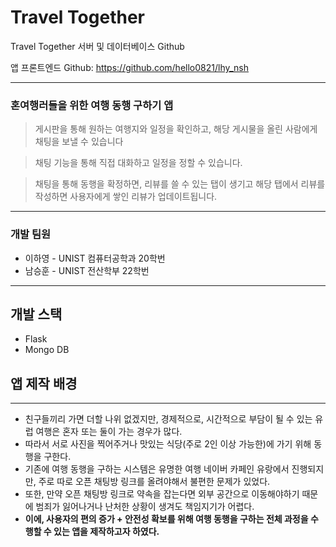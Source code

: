 # Travel Together
Travel Together 서버 및 데이터베이스 Github

앱 프론트엔드 Github: https://github.com/hello0821/lhy_nsh

---

### 혼여행러들을 위한 여행 동행 구하기 앱

> 게시판을 통해 원하는 여행지와 일정을 확인하고, 해당 게시물을 올린 사람에게 채팅을 보낼 수 있습니다

> 채팅 기능을 통해 직접 대화하고 일정을 정할 수 있습니다. 

> 채팅을 통해 동행을 확정하면, 리뷰를 쓸 수 있는 탭이 생기고 해당 탭에서 리뷰를 작성하면 사용자에게 쌓인 리뷰가 업데이트됩니다.

---

### 개발 팀원

- 이하영 - UNIST 컴퓨터공학과 20학번
- 남승훈 - UNIST 전산학부 22학번

---


## 개발 스택

- Flask
- Mongo DB

## 앱 제작 배경

---

- 친구들끼리 가면 더할 나위 없겠지만, 경제적으로, 시간적으로 부담이 될 수 있는 유럽 여행은 혼자 또는 둘이 가는 경우가 많다.
- 따라서 서로 사진을 찍어주거나 맛있는 식당(주로 2인 이상 가능한)에 가기 위해 동행을 구한다.
- 기존에 여행 동행을 구하는 시스템은 유명한 여행 네이버 카페인 유랑에서 진행되지만, 주로 따로 오픈 채팅방 링크를 올려야해서 불편한 문제가 있었다.
- 또한, 만약 오픈 채팅방 링크로 약속을 잡는다면 외부 공간으로 이동해야하기 때문에 범죄가 잃어나거나 난처한 상황이 생겨도 책임지기가 어렵다.
- **이에, 사용자의 편의 증가 + 안전성 확보를 위해 여행 동행을 구하는 전체 과정을 수행할 수 있는 앱을 제작하고자 하였다.**
